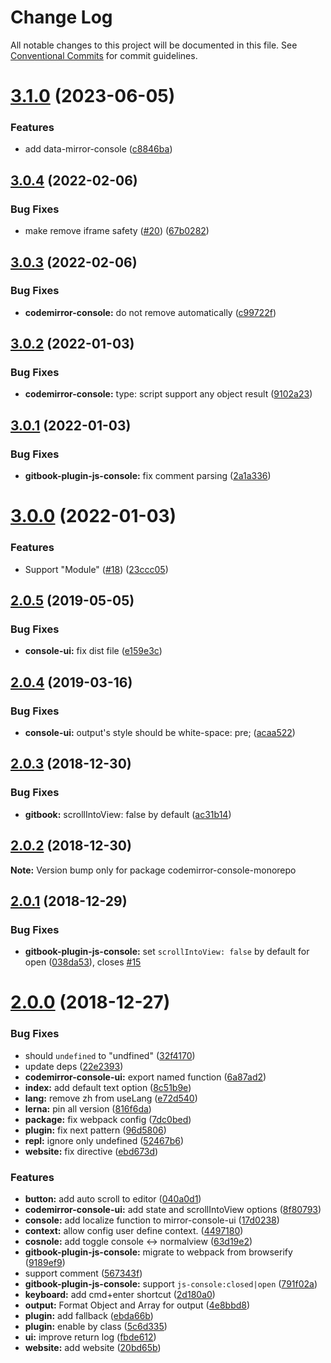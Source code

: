 # Change Log

All notable changes to this project will be documented in this file.
See [Conventional Commits](https://conventionalcommits.org) for commit guidelines.

# [3.1.0](https://github.com/azu/codemirror-console/compare/v3.0.4...v3.1.0) (2023-06-05)


### Features

* add data-mirror-console ([c8846ba](https://github.com/azu/codemirror-console/commit/c8846ba3ef76d81736e42fdacbd752d11504ce00))





## [3.0.4](https://github.com/azu/codemirror-console/compare/v3.0.3...v3.0.4) (2022-02-06)


### Bug Fixes

* make remove iframe safety ([#20](https://github.com/azu/codemirror-console/issues/20)) ([67b0282](https://github.com/azu/codemirror-console/commit/67b0282eb43690cb0c116d80ff6d5d7215c3fc21))





## [3.0.3](https://github.com/azu/codemirror-console/compare/v3.0.2...v3.0.3) (2022-02-06)


### Bug Fixes

* **codemirror-console:** do not remove automatically ([c99722f](https://github.com/azu/codemirror-console/commit/c99722f738f7a7f655137910357b64dc2d23e075))





## [3.0.2](https://github.com/azu/codemirror-console/compare/v3.0.1...v3.0.2) (2022-01-03)


### Bug Fixes

* **codemirror-console:** type: script support any object result ([9102a23](https://github.com/azu/codemirror-console/commit/9102a238728902d9d9850fcdad3885035c65a408))





## [3.0.1](https://github.com/azu/codemirror-console/compare/v3.0.0...v3.0.1) (2022-01-03)


### Bug Fixes

* **gitbook-plugin-js-console:** fix comment parsing ([2a1a336](https://github.com/azu/codemirror-console/commit/2a1a3366d44591dc38f17f8822f08d13a3253ceb))





# [3.0.0](https://github.com/azu/codemirror-console/compare/v2.0.5...v3.0.0) (2022-01-03)


### Features

* Support "Module" ([#18](https://github.com/azu/codemirror-console/issues/18)) ([23ccc05](https://github.com/azu/codemirror-console/commit/23ccc05f505f93b4f71d190a5ff1d1240e92601b))





## [2.0.5](https://github.com/azu/codemirror-console/compare/v2.0.4...v2.0.5) (2019-05-05)


### Bug Fixes

* **console-ui:** fix dist file ([e159e3c](https://github.com/azu/codemirror-console/commit/e159e3c))





## [2.0.4](https://github.com/azu/codemirror-console/compare/v2.0.3...v2.0.4) (2019-03-16)


### Bug Fixes

* **console-ui:** output's style should be white-space: pre; ([acaa522](https://github.com/azu/codemirror-console/commit/acaa522))





## [2.0.3](https://github.com/azu/codemirror-console/compare/v2.0.2...v2.0.3) (2018-12-30)


### Bug Fixes

* **gitbook:** scrollIntoView: false by default ([ac31b14](https://github.com/azu/codemirror-console/commit/ac31b14))





## [2.0.2](https://github.com/azu/codemirror-console/compare/v2.0.1...v2.0.2) (2018-12-30)

**Note:** Version bump only for package codemirror-console-monorepo





## [2.0.1](https://github.com/azu/codemirror-console/compare/v2.0.0...v2.0.1) (2018-12-29)


### Bug Fixes

* **gitbook-plugin-js-console:** set `scrollIntoView: false` by default for open ([038da53](https://github.com/azu/codemirror-console/commit/038da53)), closes [#15](https://github.com/azu/codemirror-console/issues/15)





# [2.0.0](https://github.com/azu/codemirror-console/compare/1.0.0...2.0.0) (2018-12-27)


### Bug Fixes

* should `undefined` to "undfined" ([32f4170](https://github.com/azu/codemirror-console/commit/32f4170))
* update deps ([22e2393](https://github.com/azu/codemirror-console/commit/22e2393))
* **codemirror-console-ui:** export named function ([6a87ad2](https://github.com/azu/codemirror-console/commit/6a87ad2))
* **index:** add default text option ([8c51b9e](https://github.com/azu/codemirror-console/commit/8c51b9e))
* **lang:** remove zh from useLang ([e72d540](https://github.com/azu/codemirror-console/commit/e72d540))
* **lerna:** pin all version ([816f6da](https://github.com/azu/codemirror-console/commit/816f6da))
* **package:** fix webpack config ([7dc0bed](https://github.com/azu/codemirror-console/commit/7dc0bed))
* **plugin:** fix next pattern ([96d5806](https://github.com/azu/codemirror-console/commit/96d5806))
* **repl:** ignore only undefined ([52467b6](https://github.com/azu/codemirror-console/commit/52467b6))
* **website:** fix directive ([ebd673d](https://github.com/azu/codemirror-console/commit/ebd673d))


### Features

* **button:** add auto scroll to editor ([040a0d1](https://github.com/azu/codemirror-console/commit/040a0d1))
* **codemirror-console-ui:** add state and scrollIntoView options ([8f80793](https://github.com/azu/codemirror-console/commit/8f80793))
* **console:** add localize function to mirror-console-ui ([17d0238](https://github.com/azu/codemirror-console/commit/17d0238))
* **context:** allow config user define context. ([4497180](https://github.com/azu/codemirror-console/commit/4497180))
* **cosnole:** add toggle console <-> normalview ([63d19e2](https://github.com/azu/codemirror-console/commit/63d19e2))
* **gitbook-plugin-js-console:** migrate to webpack from browserify ([9189ef9](https://github.com/azu/codemirror-console/commit/9189ef9))
* support <!-- js-console --> comment ([567343f](https://github.com/azu/codemirror-console/commit/567343f))
* **gitbook-plugin-js-console:** support `js-console:closed|open` ([791f02a](https://github.com/azu/codemirror-console/commit/791f02a))
* **keyboard:** add cmd+enter shortcut ([2d180a0](https://github.com/azu/codemirror-console/commit/2d180a0))
* **output:** Format Object and Array for output ([4e8bbd8](https://github.com/azu/codemirror-console/commit/4e8bbd8))
* **plugin:** add fallback ([ebda66b](https://github.com/azu/codemirror-console/commit/ebda66b))
* **plugin:** enable by class ([5c6d335](https://github.com/azu/codemirror-console/commit/5c6d335))
* **ui:** improve return log ([fbde612](https://github.com/azu/codemirror-console/commit/fbde612))
* **website:** add website ([20bd65b](https://github.com/azu/codemirror-console/commit/20bd65b))
